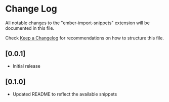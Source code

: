 # Change Log
All notable changes to the "ember-import-snippets" extension will be documented in this file.

Check [Keep a Changelog](http://keepachangelog.com/) for recommendations on how to structure this file.

## [0.0.1]
- Initial release

## [0.1.0]
- Updated README to reflect the available snippets
